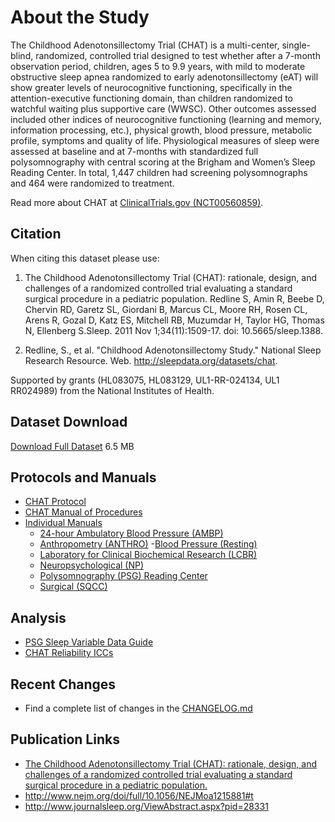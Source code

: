 # About the Study

The Childhood Adenotonsillectomy Trial (CHAT) is a multi-center, single-blind, randomized, controlled trial designed to test whether after a 7-month observation period, children, ages 5 to 9.9 years,  with mild to moderate obstructive sleep apnea randomized to early adenotonsillectomy (eAT) will show greater levels of neurocognitive functioning, specifically in the attention-executive functioning domain, than children randomized to watchful waiting plus supportive care (WWSC). Other outcomes assessed included other indices of neurocognitive functioning (learning and memory, information processing, etc.), physical growth, blood pressure, metabolic profile, symptoms and quality of life. Physiological measures of sleep were assessed at baseline and at 7-months with standardized full polysomnography with central scoring at the Brigham and Women’s Sleep Reading Center. In total, 1,447 children had screening polysomnographs and 464 were randomized to treatment.

Read more about CHAT at [ClinicalTrials.gov (NCT00560859)](http://clinicaltrials.gov/show/NCT00560859).

## Citation

When citing this dataset please use:

1. The Childhood Adenotonsillectomy Trial (CHAT): rationale, design, and challenges of a randomized controlled trial evaluating a standard surgical procedure in a pediatric population. Redline S, Amin R, Beebe D, Chervin RD, Garetz SL, Giordani B, Marcus CL, Moore RH, Rosen CL, Arens R, Gozal D, Katz ES, Mitchell RB, Muzumdar H, Taylor HG, Thomas N, Ellenberg S.Sleep. 2011 Nov 1;34(11):1509-17. doi: 10.5665/sleep.1388.

2. Redline, S., et al. "Childhood Adenotonsillectomy Study." National Sleep Research Resource. Web. http://sleepdata.org/datasets/chat.

Supported by grants (HL083075, HL083129, UL1-RR-024134, UL1 RR024989) from the National Institutes of Health.

## Dataset Download

<a href=":files_path:/datasets" class="btn btn-success btn-lg">Download Full Dataset</a> 6.5 MB

## Protocols and Manuals

- [CHAT Protocol](:files_path:/documentation?f=CHAT_Protocol.pdf)
- [CHAT Manual of Procedures](:files_path:/documentation?f=CHAT_Manual_of_Procedures.pdf)
- [Individual Manuals](:pages_path:/manuals/manuals-toc.md)
  - [24-hour Ambulatory Blood Pressure (AMBP)](:pages_path:/manuals/ambulatory-blood-pressure/1-00-ambp-toc.md)
  - [Anthropometry (ANTHRO)](:pages_path:/manuals/anthropometry/2-00-anthro-toc.md)
  -[Blood Pressure (Resting)](:pages_path:/manuals/resting-blood-pressure/3-00-resting-toc.md)
  - [Laboratory for Clinical Biochemical Research (LCBR)](:pages_path:/manuals/laboratory-for-clinical-biomedical-research/4-00-lcbr-toc.md)
  - [Neuropsychological (NP)](:pages_path:/manuals/neuropsychology/5-00-neuropsychology-toc.md)
  - [Polysomnography (PSG) Reading Center](:pages_path:/manuals/polysomnography-reading-center/6-00-mop-toc.md)
  - [Surgical (SQCC)](:pages_path:/manuals/surgical-quality-control-core/7-00-sqcc-toc.md)

## Analysis

- [PSG Sleep Variable Data Guide](:pages_path:/psg-data-guide/3-00-psg-data-guide-toc.md)
- [CHAT Reliability ICCs](:pages_path:/4-reliability-chat.md)

## Recent Changes

- Find a complete list of changes in the [CHANGELOG.md](:pages_path:/CHANGELOG.md)

## Publication Links

- [The Childhood Adenotonsillectomy Trial (CHAT): rationale, design, and challenges of a randomized controlled trial evaluating a standard surgical procedure in a pediatric population.](http://www.ncbi.nlm.nih.gov/pubmed/22043122)
- http://www.nejm.org/doi/full/10.1056/NEJMoa1215881#t
- http://www.journalsleep.org/ViewAbstract.aspx?pid=28331
